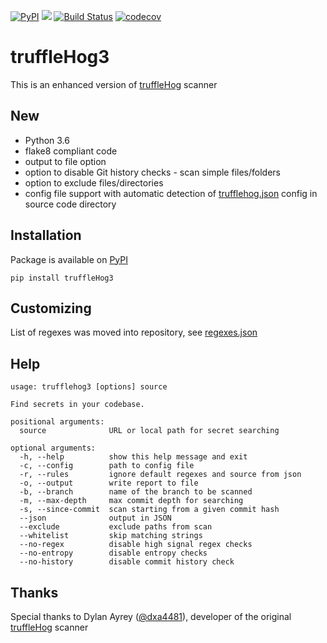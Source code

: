 [![PyPI](https://img.shields.io/pypi/v/truffleHog3.svg)](https://pypi.org/project/truffleHog3)
![](https://img.shields.io/badge/python-3.6%2B-informational.svg)
[![Build Status](https://travis-ci.com/feeltheajf/truffleHog3.svg?branch=master)](https://travis-ci.com/feeltheajf/truffleHog3)
[![codecov](https://codecov.io/gh/feeltheajf/truffleHog3/branch/master/graph/badge.svg)](https://codecov.io/gh/feeltheajf/truffleHog3)


# truffleHog3
This is an enhanced version of [truffleHog](https://github.com/dxa4481/truffleHog) scanner


## New

- Python 3.6
- flake8 compliant code
- output to file option
- option to disable Git history checks - scan simple files/folders
- option to exclude files/directories
- config file support with automatic detection of [trufflehog.json](https://github.com/feeltheajf/truffleHog3/blob/master/trufflehog.json.example) config in source code directory


## Installation

Package is available on [PyPI](https://pypi.org/project/truffleHog3)

```
pip install truffleHog3
```


## Customizing

List of regexes was moved into repository, see [regexes.json](https://github.com/feeltheajf/truffleHog3/blob/master/truffleHog3/regexes.json)


## Help

```
usage: trufflehog3 [options] source

Find secrets in your codebase.

positional arguments:
  source              URL or local path for secret searching

optional arguments:
  -h, --help          show this help message and exit
  -c, --config        path to config file
  -r, --rules         ignore default regexes and source from json
  -o, --output        write report to file
  -b, --branch        name of the branch to be scanned
  -m, --max-depth     max commit depth for searching
  -s, --since-commit  scan starting from a given commit hash
  --json              output in JSON
  --exclude           exclude paths from scan
  --whitelist         skip matching strings
  --no-regex          disable high signal regex checks
  --no-entropy        disable entropy checks
  --no-history        disable commit history check
```


## Thanks

Special thanks to Dylan Ayrey ([@dxa4481](https://github.com/dxa4481)), developer of the original [truffleHog](https://github.com/dxa4481/truffleHog) scanner
